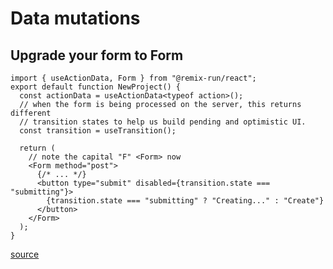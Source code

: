 # Data mutations

## Upgrade your form to Form

```tsx
import { useActionData, Form } from "@remix-run/react";
export default function NewProject() {
  const actionData = useActionData<typeof action>();
  // when the form is being processed on the server, this returns different
  // transition states to help us build pending and optimistic UI.
  const transition = useTransition();

  return (
    // note the capital "F" <Form> now
    <Form method="post">
      {/* ... */}
      <button type="submit" disabled={transition.state === "submitting"}>
        {transition.state === "submitting" ? "Creating..." : "Create"}
      </button>
    </Form>
  );
}
```

[source](https://remix.run/docs/en/v1/guides/data-writes#graduate-to-form-and-add-pending-ui)
